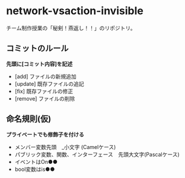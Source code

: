 # network-vsaction-invisible
チーム制作授業の「秘剣！燕返し！！」のリポジトリ。  

## コミットのルール  
__先頭に[コミット内容]を記述__  
  * [add] ファイルの新規追加  
  * [update] 既存ファイルの追記  
  * [fix] 既存ファイルの修正  
  * [remove] ファイルの削除  

## 命名規則(仮)  
__プライベートでも修飾子を付ける__  
  * メンバー変数先頭　_小文字 (Camelケース)
  * パブリック変数、関数、インターフェース　先頭大文字(Pascalケース)
  * イベントはOn●●  
  * bool変数はis●● 
